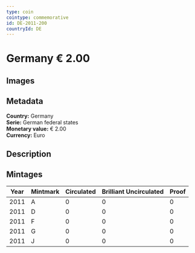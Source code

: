 ```yaml
---
type: coin
cointype: commemorative
id: DE-2011-200
countryId: DE
---
```


# Germany € 2.00

## Images


## Metadata

**Country:** Germany\
**Serie:** German federal states\
**Monetary value:** € 2.00\
**Currency:** Euro

## Description


## Mintages

| Year | Mintmark | Circulated | Brilliant Uncirculated | Proof |
| ---- | -------- | ---------- | ---------------------- | ----- |
| 2011 | A | 0| 0 | 0 |
| 2011 | D | 0| 0 | 0 |
| 2011 | F | 0| 0 | 0 |
| 2011 | G | 0| 0 | 0 |
| 2011 | J | 0| 0 | 0 |
